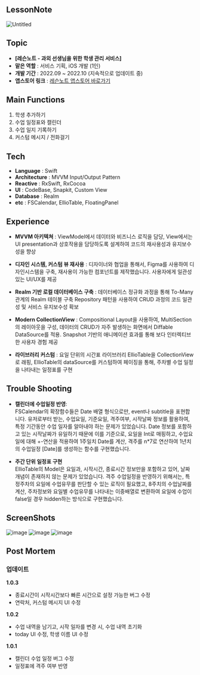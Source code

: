 ## LessonNote
![Untitled](https://github.com/dudwnssss/LessonNote/assets/76581866/eb22be3a-c4a8-45b6-8c4e-a98c49aff2b4)

## Topic
- **[레슨노트 - 과외 선생님을 위한 학생 관리 서비스]**
- **맡은 역할** : 서비스 기획, iOS 개발 (1인)
- **개발 기간** : 2022.09 ~ 2022.10 (지속적으로 업데이트 중)
- **앱스토어 링크** :  [레슨노트 앱스토어 바로가기](https://apple.co/475WPgo)   

## Main Functions
1. 학생 추가하기
2. 수업 일정표와 캘린더
3. 수업 일지 기록하기
4. 커스텀 메시지 / 전화걸기

## Tech
- **Language** : Swift
- **Architecture** : MVVM Input/Output Pattern
- **Reactive** : RxSwift, RxCocoa
- **UI** : CodeBase, Snapkit, Custom View
- **Database** : Realm
- **etc** : FSCalendar, EllioTable, FloatingPanel

## Experience
- **MVVM 아키텍쳐** : ViewModel에서 데이터와 비즈니스 로직을 담당, View에서는 UI presentation과  상호작용을 담당하도록 설계하여 코드의 재사용성과 유지보수성을 향상

- **디자인 시스템, 커스텀 뷰 재사용** : 디자이너와 협업을 통해서, Figma를 사용하여 디자인시스템을 구축,  재사용이 가능한 컴포넌트를 제작했습니다. 사용자에게  일관성있는 UI/UX를 제공

- **Realm 기반 로컬 데이터베이스 구축** : 데이터베이스 정규화 과정을 통해 To-Many 관계의 Realm 테이블 구축
Repository 패턴을 사용하여 CRUD 과정의 코드 일관성 및 서비스 유지보수성 확보

- **Modern CollectionView** : Compositional Layout을 사용하여, MultiSection의 레이아웃을 구성, 데이터의 CRUD가 자주 발생하는 화면에서 Diffable DataSource를 적용. Snapshot 기반의 애니메이션 효과를 통해 보다 인터렉티브한 사용자 경험 제공

- **라이브러리 커스텀** : 요일 단위의 시간표 라이브러리 EllioTable을  CollectionView로 래핑, EllioTable의 dataSource를 커스텀하여 페이징을 통해, 주차별 수업 일정을 나타내는 일정표를 구현


## Trouble Shooting
- **캘린더에 수업일정 반영**: <br>
FSCalendar의 확장함수들은 Date 배열 형식으로만, event나 subtitle을 표현합니다. 유저로부터 받는, 수업요일, 기준요일, 격주여부, 시작날짜 정보를 활용하여, 특정 기간동안 수업 일자를 알아내야 하는 문제가 있었습니다. Date 정보를 포함하고 있는 시작날짜가 유일하기 때문에 이를 기준으로, 요일을 Int로 매핑하고, 수업요일에 대해 +-연산을 적용하여 1주일치 Date를 계산, 격주를 n*7로 연산하여 1년치의 수업일정 [Date]를 생성하는 함수를 구현했습니다. 


- **주간 단위 일정표 구현** <br>
EllioTable의 Model은 요일과, 시작시간, 종료시간 정보만을 포함하고 있어, 날짜 개념이 존재하지 않는 문제가 있었습니다. 격주 수업일정을 반영하기 위해서는, 특정주차의 요일에 수업유무를 판단할 수 있는 로직이 필요했고, 8주치의 수업날짜를 계산, 주차정보와 요일별 수업유무를 나타내는 이중배열로 변환하여 요일에 수업이 false일 경우 hidden하는 방식으로 구현했습니다.

## ScreenShots
![image](https://github.com/dudwnssss/LessonNote/assets/76581866/986e6977-9264-469c-afeb-97e2d7b215c4)
![image](https://github.com/dudwnssss/LessonNote/assets/76581866/6dfff9e1-d313-4da6-9cbd-13b95d557172)
![image](https://github.com/dudwnssss/LessonNote/assets/76581866/7895f74b-4a81-405d-83ec-d20b1daab55b)


## Post Mortem
### 업데이트
**1.0.3**
- 종료시간이 시작시간보다 빠른 시간으로 설정 가능한 버그 수정<br>
- 연락처, 커스텀 메시지 UI 수정

**1.0.2** 
- 수업 내역을 남기고, 시작 일자를 변경 시, 수업 내역 초기화<br>
- today UI 수정, 학생 이름 UI 수정

**1.0.1**
- 캘린더 수업 일정 버그 수정
- 일정표에 격주 여부 반영
